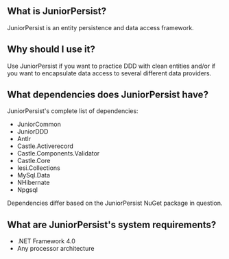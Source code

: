 What is JuniorPersist?
-
JuniorPersist is an entity persistence and data access framework.

Why should I use it?
-
Use JuniorPersist if you want to practice DDD with clean entities and/or if you want to encapsulate data access to several different data providers.

What dependencies does JuniorPersist have?
-
JuniorPersist's complete list of dependencies:
* JuniorCommon
* JuniorDDD
* Antlr
* Castle.Activerecord
* Castle.Components.Validator
* Castle.Core
* Iesi.Collections
* MySql.Data
* NHibernate
* Npgsql

Dependencies differ based on the JuniorPersist NuGet package in question.

What are JuniorPersist's system requirements?
-
* .NET Framework 4.0
* Any processor architecture